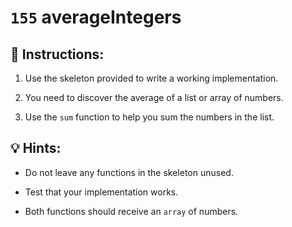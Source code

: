 # `155` averageIntegers

## 📝 Instructions:

1. Use the skeleton provided to write a working implementation.

2. You need to discover the average of a list or array of numbers.

3. Use the `sum` function to help you sum the numbers in the list.

## 💡 Hints:

+ Do not leave any functions in the skeleton unused.

+ Test that your implementation works.

+ Both functions should receive an `array` of numbers.
